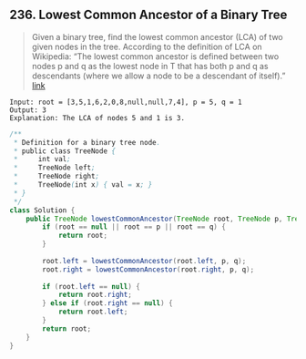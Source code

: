 ## 236. Lowest Common Ancestor of a Binary Tree
> Given a binary tree, find the lowest common ancestor (LCA) of two given nodes in the tree. According to the definition of LCA on Wikipedia: “The lowest common ancestor is defined between two nodes p and q as the lowest node in T that has both p and q as descendants (where we allow a node to be a descendant of itself).” [link](https://leetcode.com/problems/lowest-common-ancestor-of-a-binary-tree/)
```
Input: root = [3,5,1,6,2,0,8,null,null,7,4], p = 5, q = 1
Output: 3
Explanation: The LCA of nodes 5 and 1 is 3.
```
```java
/**
 * Definition for a binary tree node.
 * public class TreeNode {
 *     int val;
 *     TreeNode left;
 *     TreeNode right;
 *     TreeNode(int x) { val = x; }
 * }
 */
class Solution {
    public TreeNode lowestCommonAncestor(TreeNode root, TreeNode p, TreeNode q) {
        if (root == null || root == p || root == q) {
			return root;
		}
		
		root.left = lowestCommonAncestor(root.left, p, q);
		root.right = lowestCommonAncestor(root.right, p, q);
		
		if (root.left == null) {
			return root.right;
		} else if (root.right == null) {
			return root.left;
		}
		return root;
    }
}
```